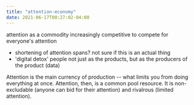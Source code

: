 ```yaml
---
title: "attention-economy"
date: 2021-06-17T00:27:02-04:00
---
```


attention as a commodity
increasingly competitive to compete for everyone's attention
* shortening of attention spans? not sure if this is an actual thing
* 'digital detox'
people not just as the products, but as the producers of the product (data)

Attention is the main currency of production -- what limits you from doing everything at once. Attention, then, is a common pool resource. It is non-excludable (anyone can bid for their attention) and rivalrous (limited attention).